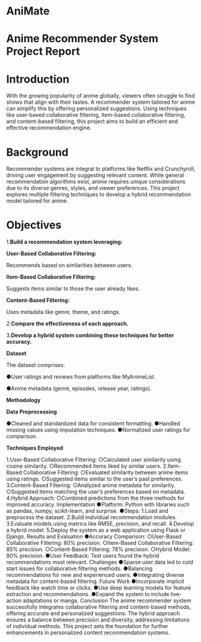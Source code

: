 # AniMate
# **Anime Recommender System Project Report**

# **Introduction**

With the growing popularity of anime globally, viewers often struggle to find shows that align with their tastes. A recommender system tailored for anime can simplify this by offering personalized suggestions. Using techniques like user-based collaborative filtering, item-based collaborative filtering, and content-based filtering, this project aims to build an efficient and effective recommendation engine.

# **Background**

Recommender systems are integral to platforms like Netflix and Crunchyroll, driving user engagement by suggesting relevant content. While general recommendation algorithms exist, anime requires unique considerations due to its diverse genres, styles, and viewer preferences. This project explores multiple filtering techniques to develop a hybrid recommendation model tailored for anime.

# **Objectives**

1.**Build a recommendation system leveraging:**

**User-Based Collaborative Filtering:** 

Recommends based on similarities between users.

**Item-Based Collaborative Filtering:** 

Suggests items similar to those the user already likes.

**Content-Based Filtering:** 

Uses metadata like genre, theme, and ratings.

2.**Compare the effectiveness of each approach.**

3.**Develop a hybrid system combining these techniques for better accuracy.**

**Dataset**

The dataset comprises:

●User ratings and reviews from platforms like MyAnimeList.

●Anime metadata (genre, episodes, release year, ratings).

**Methodology**

**Data Preprocessing**

●Cleaned and standardized data for consistent formatting.
●Handled missing values using imputation techniques.
●Normalized user ratings for comparison.

**Techniques Employed**

1.User-Based Collaborative Filtering:
○Calculated user similarity using cosine similarity.
○Recommended items liked by similar users.
2.Item-Based Collaborative Filtering:
○Evaluated similarity between anime items using ratings.
○Suggested items similar to the user’s past preferences.
3.Content-Based Filtering:
○Analyzed anime metadata for similarity.
○Suggested items matching the user’s preferences based on metadata.
4.Hybrid Approach:
○Combined predictions from the three methods for improved accuracy.
Implementation
●Platform: Python with libraries such as pandas, numpy, scikit-learn, and surprise.
●Steps:
1.Load and preprocess the dataset.
2.Build individual recommendation modules.
3.Evaluate models using metrics like RMSE, precision, and recall.
4.Develop a hybrid model.
5.Deploy the system as a web application using Flask or Django.
Results and Evaluation
●Accuracy Comparison:
○User-Based Collaborative Filtering: 80% precision.
○Item-Based Collaborative Filtering: 85% precision.
○Content-Based Filtering: 78% precision.
○Hybrid Model: 90% precision.
●User Feedback: Test users found the hybrid recommendations most relevant.
Challenges
●Sparse user data led to cold start issues for collaborative filtering methods.
●Balancing recommendations for new and experienced users.
●Integrating diverse metadata for content-based filtering.
Future Work
●Incorporate implicit feedback like watch time or clicks.
●Use deep learning models for feature extraction and recommendations.
●Expand the system to include live-action adaptations or manga.
Conclusion
The anime recommender system successfully integrates collaborative filtering and content-based methods, offering accurate and personalized suggestions. The hybrid approach ensures a balance between precision and diversity, addressing limitations of individual methods. This project sets the foundation for further enhancements in personalized content recommendation systems.



